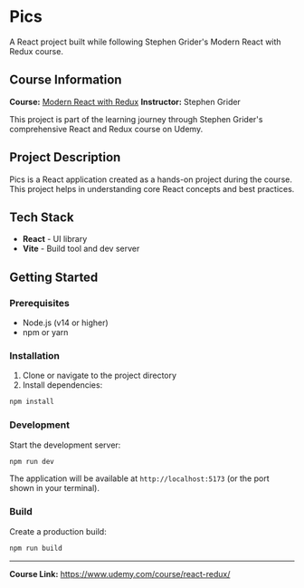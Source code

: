 # Pics

A React project built while following Stephen Grider's Modern React with Redux course.

## Course Information

**Course:** [Modern React with Redux](https://www.udemy.com/course/react-redux/)
**Instructor:** Stephen Grider

This project is part of the learning journey through Stephen Grider's comprehensive React and Redux course on Udemy.

## Project Description

Pics is a React application created as a hands-on project during the course. This project helps in understanding core React concepts and best practices.

## Tech Stack

- **React** - UI library
- **Vite** - Build tool and dev server

## Getting Started

### Prerequisites

- Node.js (v14 or higher)
- npm or yarn

### Installation

1. Clone or navigate to the project directory
2. Install dependencies:

```bash
npm install
```

### Development

Start the development server:

```bash
npm run dev
```

The application will be available at `http://localhost:5173` (or the port shown in your terminal).

### Build

Create a production build:

```bash
npm run build
```

---

**Course Link:** https://www.udemy.com/course/react-redux/
